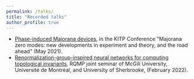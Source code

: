 ```yaml
---
permalink: /talks/
title: "Recorded talks"
author_profile: true
---
```


* [Phase-induced Majorana devices](https://www.youtube.com/watch?v=dGsbV58YsNo), in the KITP Conference "Majorana zero modes: new developments in experiment and theory, and the road ahead" (May 2021).
* [Renormalization-group-inspired neural networks for computing topological invariants](https://www.youtube.com/watch?v=ChpJ7Hw0lV4), RQMP joint seminar of McGill University, Université de Montréal, and University of Sherbrooke, (February 2022).